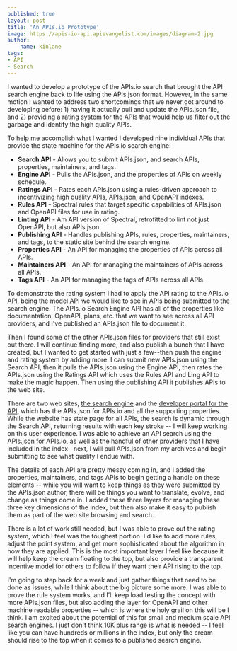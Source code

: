 ```yaml
---
published: true
layout: post
title: 'An APIs.io Prototype'
image: https://apis-io-api.apievangelist.com/images/diagram-2.jpg
author:
    name: kinlane
tags:
- API
- Search
---
```

I wanted to develop a prototype of the APIs.io search that brought the API search engine back to life using the APIs.json format. However, in the same motion I wanted to address two shortcomings that we never got around to developing before: 1) having it actually pull and update the APIs.json file, and 2) providing a rating system for the APIs that would help us filter out the garbage and identify the high quality APIs. 

To help me accomplish what I wanted I developed nine individual APIs that provide the state machine for the APIs.io search engine:

- **Search API** - Allows you to submit APIs.json, and search APIs, properties, maintainers, and tags.
- **Engine API** - Pulls the APIs.json, and the properties of APIs on weekly schedule.
- **Ratings API** - Rates each APIs.json using a rules-driven approach to incentivizing high quality APIs, APIs.json, and OpenAPI indexes.
- **Rules API** - Spectral rules that target specific capabilities of APIs.json and OpenAPI files for use in rating.
- **Linting API** - Am API version of Spectral, retrofitted to lint not just OpenAPI, but also APIs.json.
- **Publishing API** - Handles publishing APIs, rules, properties, maintainers, and tags, to the static site behind the search engine.
- **Properties API** - An API for managing the properties of APIs across all APIs.
- **Maintainers API** - An API for managing the maintainers of APIs across all APIs.
- **Tags API** - An API for managing the tags of APIs across all APIs.

To demonstrate the rating system I had to apply the API rating to the APIs.io API, being the model API we would like to see in APIs being submitted to the search engine. The APIs.io Search Engine API has all of the properties like documentation, OpenAPI, plans, etc. that we want to see across all API providers, and I've published an APIs.json file to document it. 

Then I found some of the other APIs.json files for providers that still exist out there. I will continue finding more, and also publish a bunch that I have created, but I wanted to get started with just a few--then push the engine and rating system by adding more. I can submit new APIs.json using the Search API, then it pulls the APIs.json using the Engine API, then rates the APIs.json using the Ratings API which uses the Rules API and Ling API to make the magic happen. Then using the publishing API it publishes APIs to the web site.

There are two web sites, [the search engine](https://apis-io-site.apievangelist.com/) and the [developer portal for the API](https://apis-io-api.apievangelist.com/), which has the APIs.json for APIs.io and all the supporting properties. While the website has state page for all APIs, the search is dynamic through the Search API, returning results with each key stroke -- I will keep working on this user experience. I was able to achieve an API search using the APIs.json for APIs.io, as well as the handful of other providers that I have included in the index--next, I will pull APIs.json from my archives and begin submitting to see what quality I endue with.

The details of each API are pretty messy coming in, and I added the properties, maintainers, and tags APIs to begin getting a handle on these elements -- while you will want to keep things as they were submitted by the APIs.json author, there will be things you want to translate, evolve, and change as things come in. I added these three layers for managing these three key dimensions of the index, but then also make it easy to publish them as part of the web site browsing and search.

There is a lot of work still needed, but I was able to prove out the rating system, which I feel was the toughest portion. I'd like to add more rules, adjust the point system, and get more sophisticated about the algorithm in how they are applied. This is the most important layer I feel like because it will help keep the cream floating to the top, but also provide a transparent incentive model for others to follow if they want their API rising to the top.

I'm going to step back for a week and just gather things that need to be done as issues, while I think about the big picture some more. I was able to prove the rule system works, and I'll keep load testing the concept with more APIs.json files, but also adding the layer for OpenAPI and other machine readable properties -- which is where the holy grail on this will be I think. I am excited about the potential of this for small and medium scale API search engines. I just don't think 10K plus range is what is needed -- I feel like you can have hundreds or millions in the index, but only the cream should rise to the top when it comes to a published search engine.